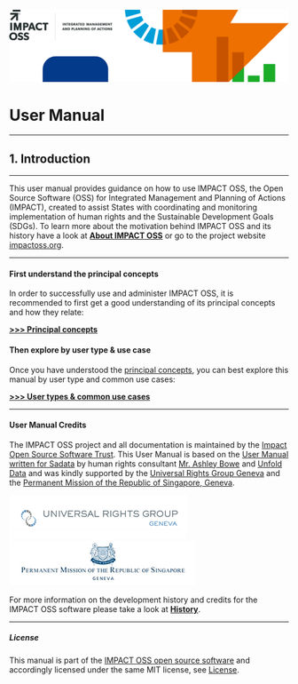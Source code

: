 ![](/assets/header.png)

# User Manual

---
## 1. Introduction
---

This user manual provides guidance on how to use IMPACT OSS, the Open Source Software (OSS) for Integrated Management and Planning of Actions (IMPACT), created to assist States with coordinating and monitoring implementation of human rights and the Sustainable Development Goals (SDGs). To learn more about the motivation behind IMPACT OSS and its history have a look at [**About IMPACT OSS**](/intro/about.md) or go to the project website [impactoss.org](https://impactoss.org).

---

#### First understand the principal concepts

In order to successfully use and administer IMPACT OSS, it is recommended to first get a good understanding of its principal concepts and how they relate:

**[>>> Principal concepts](/intro/concepts.md)**

#### Then explore by user type & use case

Once you have understood the [principal concepts](/intro/concepts.md), you can best explore this manual by user type and common use cases:

**[>>> User types & common use cases](/intro/usecases.md)**

---

#### User Manual Credits

The IMPACT OSS project and all documentation is maintained by the [Impact Open Source Software Trust](http://impactoss.org/). This User Manual is based on the [User Manual written for Sadata](https://nmrf.gitbooks.io/sadata/content/) by human rights consultant [Mr. Ashley Bowe](https://www.linkedin.com/in/ashley-bowe-a4716019/) and [Unfold Data](http://unfolddata.com/) and was kindly supported by the [Universal Rights Group Geneva](http://www.universal-rights.org/) and the [Permanent Mission of the Republic of Singapore, Geneva](https://www.mfa.gov.sg/content/mfa/overseasmission/geneva.html).

![](/assets/universal-rights-group.png)![](/assets/singapore-mission-geneva.png)

For more information on the development history and credits for the IMPACT OSS software please take a look at [**History**](/appendix/history.md).

---

##### License

This manual is part of the [IMPACT OSS open source software](https://github.com/impactoss/impactoss-server/) and accordingly licensed under the same MIT license, see [License](LICENSE.md).

